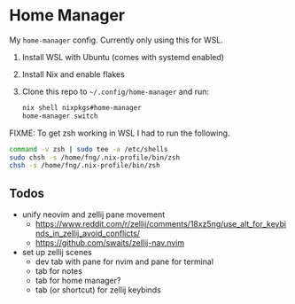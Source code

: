 # Home Manager

My `home-manager` config. Currently only using this for WSL.

1. Install WSL with Ubuntu (comes with systemd enabled)
2. Install Nix and enable flakes
3. Clone this repo to `~/.config/home-manager` and run:

   ```bash
   nix shell nixpkgs#home-manager
   home-manager switch
   ```

FIXME: To get zsh working in WSL I had to run the following.

```bash
command -v zsh | sudo tee -a /etc/shells
sudo chsh -s /home/fng/.nix-profile/bin/zsh
chsh -s /home/fng/.nix-profile/bin/zsh
```

## Todos

- unify neovim and zellij pane movement
  - https://www.reddit.com/r/zellij/comments/18xz5ng/use_alt_for_keybinds_in_zellij_avoid_conflicts/
  - https://github.com/swaits/zellij-nav.nvim
- set up zellij scenes
  - dev tab with pane for nvim and pane for terminal
  - tab for notes
  - tab for home manager?
  - tab (or shortcut) for zellij keybinds

